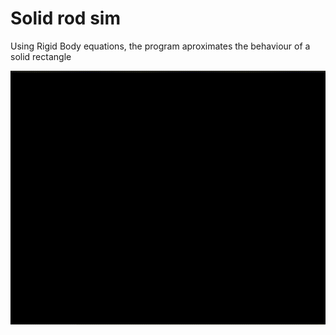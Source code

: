 
# Solid rod sim

Using Rigid Body equations, the program aproximates the behaviour of a solid rectangle

![til](https://github.com/sehezub/solid-rod/blob/main/untitled.GIF)

